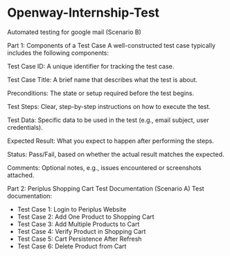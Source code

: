 # Openway-Internship-Test
Automated testing for google mail (Scenario B)

Part 1: Components of a Test Case
A well-constructed test case typically includes the following components:

Test Case ID: A unique identifier for tracking the test case.

Test Case Title: A brief name that describes what the test is about.

Preconditions: The state or setup required before the test begins.

Test Steps: Clear, step-by-step instructions on how to execute the test.

Test Data: Specific data to be used in the test (e.g., email subject, user credentials).

Expected Result: What you expect to happen after performing the steps.

Status: Pass/Fail, based on whether the actual result matches the expected.

Comments: Optional notes, e.g., issues encountered or screenshots attached.

Part 2: Periplus Shopping Cart Test Documentation (Scenario A)
Test documentation:

- Test Case 1: Login to Periplus Website
- Test Case 2: Add One Product to Shopping Cart
- Test Case 3: Add Multiple Products to Cart
- Test Case 4: Verify Product in Shopping Cart
- Test Case 5: Cart Persistence After Refresh
- Test Case 6: Delete Product from Cart


